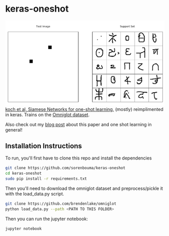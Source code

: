 # keras-oneshot
![oneshot task](images/task_25.png)
[koch et al, Siamese Networks for one-shot learning,](https://www.cs.cmu.edu/~rsalakhu/papers/oneshot1.pdf)  (mostly) reimplimented in keras. 
Trains on the [Omniglot dataset]( https://github.com/brendenlake/omniglot).

Also check out my [blog post](https://sorenbouma.github.io/blog/oneshot) about this paper and one shot learning in general!



## Installation Instructions
To run, you'll first have to clone this repo and install the dependencies

```bash
git clone https://github.com/sorenbouma/keras-oneshot
cd keras-oneshot
sudo pip install -r requirements.txt

```

Then you'll need to download the omniglot dataset and preprocess/pickle it with the load_data.py script.
```bash
git clone https://github.com/brendenlake/omniglot
python load_data.py --path <PATH TO THIS FOLDER>
```
Then you can run the jupyter notebook:
```bash
jupyter notebook
```

